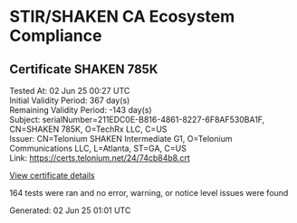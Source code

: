 # STIR/SHAKEN CA Ecosystem Compliance

## Certificate SHAKEN 785K

Tested At: 02 Jun 25 00:27 UTC\
Initial Validity Period: 367 day(s)\
Remaining Validity Period: -143 day(s)\
Subject: serialNumber=211EDC0E-B816-4861-8227-6F8AF530BA1F, CN=SHAKEN 785K, O=TechRx LLC, C=US\
Issuer: CN=Telonium SHAKEN Intermediate G1, O=Telonium Communications LLC, L=Atlanta, ST=GA, C=US\
Link: https://certs.telonium.net/24/74cb84b8.crt

[View certificate details](https://x509.io/?cert=MIICvTCCAmSgAwIBAgIRAMklYsz8jcpm05gsoAg6Fg8wCgYIKoZIzj0EAwIwfDELMAkGA1UEBhMCVVMxCzAJBgNVBAgMAkdBMRAwDgYDVQQHDAdBdGxhbnRhMSQwIgYDVQQKDBtUZWxvbml1bSBDb21tdW5pY2F0aW9ucyBMTEMxKDAmBgNVBAMMH1RlbG9uaXVtIFNIQUtFTiBJbnRlcm1lZGlhdGUgRzEwHhcNMjQwMTA5MTQ1MDU0WhcNMjUwMTA5MTQ1MTU0WjBnMQswCQYDVQQGEwJVUzETMBEGA1UEChMKVGVjaFJ4IExMQzEUMBIGA1UEAxMLU0hBS0VOIDc4NUsxLTArBgNVBAUTJDIxMUVEQzBFLUI4MTYtNDg2MS04MjI3LTZGOEFGNTMwQkExRjBZMBMGByqGSM49AgEGCCqGSM49AwEHA0IABCD8xBtkW%2BlG9YcxT8HeozjWim4nMgAuENlpTkPhTEdllc8p%2FzlFNRqfsDlfVzTbS3gCEX5NyqGvqQembb4P%2FCGjgdswgdgwDgYDVR0PAQH%2FBAQDAgeAMAwGA1UdEwEB%2FwQCMAAwHQYDVR0OBBYEFEa7xkNlT3ARjc4l8RV6SHFMyT2WMB8GA1UdIwQYMBaAFKoku%2F8UdUB5LYdv6A1Bd8q7zYiwMBcGA1UdIAQQMA4wDAYKYIZIAYb%2FCQEBAzBHBgNVHR8EQDA%2BMDygOqA4hjZodHRwczovL2F1dGhlbnRpY2F0ZS1hcGkuaWNvbmVjdGl2LmNvbS9kb3dubG9hZC92MS9jcmwwFgYIKwYBBQUHARoECjAIoAYWBDc4NUswCgYIKoZIzj0EAwIDRwAwRAIgOQEeJ8h%2FJQgmxZ93t9MHljD9VdNqU9unXDouXD4q%2F%2BMCICV6%2B97oWsQAwzEBoLvZ6kiQ2cbsilrnnKUMuzILSl%2FI)

164 tests were ran and no error, warning, or notice level issues were found


Generated: 02 Jun 25 01:01 UTC